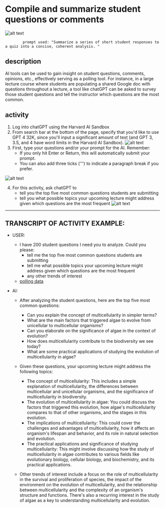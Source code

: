 # Compile and summarize student questions or comments

![alt text](https://files.slack.com/files-pri/T0HTW3H0V-F060MBSBYS1/oue_002.png?pub_secret=a6b02a0d32)

            prompt used: "Summarize a series of short student responses to a quiz into a concise, coherent analysis. "


## description
AI tools can be used to gain insight on student questions, comments, opinions, etc., effectively serving as a polling tool. For instance, in a large lecture course where students are populating a shared Google doc with questions throughout a lecture, a tool like chatGPT can be asked to survey those student questions and tell the instructor which questions are the most common. 

## activity
1. Log into chatGPT using the Harvard AI Sandbox
2. From search bar at the bottom of the page, specify that you'd like to use GPT 4 32K, since you'll input a significant amount of text (and GPT 3, 3.5, and 4 have word limits in the Harvard AI Sandbox).
![alt text](https://files.slack.com/files-pri/T0HTW3H0V-F0612HG51ND/video_to_gif__6_..gif?pub_secret=4e1c91c9ce)
3. First, type your questions and/or your prompt for the AI. Remember: 
    * If you only hit Enter or Return, this will automatically submit your prompt. 
    * You can also add three ticks (''') to indicate a paragraph break if you prefer.

![alt text](https://files.slack.com/files-pri/T0HTW3H0V-F061KQC0G10/screenshot_2023-10-17_at_4.07.39_pm.png?pub_secret=e617eb82ee)

4. For this activity, ask chatGPT to 
    * tell you the top five most common questions students are submitting
    * tell you what possible topics your upcoming lecture might address given which questions are the most frequent
![alt text](https://files.slack.com/files-pri/T0HTW3H0V-F061YDSJHGR/video_to_gif_oct_17__1_..gif?pub_secret=6b7d3b1e6a)




--- 
## TRANSCRIPT OF ACTIVITY EXAMPLE: 
* USER: 
    * I have 200 student questions I need you to analyze. Could you please:
        * tell me the top five most common questions students are submitting
        * tell me what possible topics your upcoming lecture might address given which questions are the most frequent
        * any other trends of interest
    * [polling data](https://docs.google.com/document/d/1ZSBeSNBJDrePjLLuNI-Oag0r6Yts7FcPmhPv1y_3Bz8/edit)
        
* AI: 
    * After analyzing the student questions, here are the top five most common questions:
        * Can you explain the concept of multicellularity in simpler terms?
        * What are the main factors that triggered algae to evolve from unicellular to multicellular organisms?
        * Can you elaborate on the significance of algae in the context of evolution?
        * How does multicellularity contribute to the biodiversity we see today?
        * What are some practical applications of studying the evolution of multicellularity in algae?


    * Given these questions, your upcoming lecture might address the following topics:
        * The concept of multicellularity: This includes a simple explanation of multicellularity, the differences between multicellular and unicellular organisms, and the significance of multicellularity in biodiversity.
        * The evolution of multicellularity in algae: You could discuss the factors that triggered this evolution, how algae's multicellularity compares to that of other organisms, and the stages in this evolution.
        * The implications of multicellularity: This could cover the challenges and advantages of multicellularity, how it affects an organism's lifespan and behavior, and its role in natural selection and evolution.
        * The practical applications and significance of studying multicellularity: This might involve discussing how the study of multicellularity in algae contributes to various fields like evolutionary biology, cellular biology, and biochemistry, and its practical applications.

    * Other trends of interest include a focus on the role of multicellularity in the survival and proliferation of species, the impact of the environment on the evolution of multicellularity, and the relationship between multicellularity and the complexity of an organism's structure and functions. There's also a recurring interest in the study of algae as a key to understanding multicellularity and evolution.